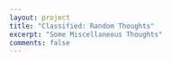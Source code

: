 ```yaml
---
layout: project
title: "Classified: Random Thoughts"
excerpt: "Some Miscellaneous Thoughts"
comments: false
---
```

